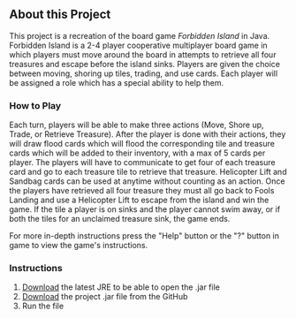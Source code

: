 ## About this Project

This project is a recreation of the board game _Forbidden Island_ in Java. Forbidden Island is a 2-4 player cooperative multiplayer board game in which players must move around the board in attempts to retrieve all four treasures and escape before the island sinks. Players are given the choice between moving, shoring up tiles, trading, and use cards. Each player will be assigned a role which has a special ability to help them.

### How to Play

Each turn, players will be able to make three actions (Move, Shore up, Trade, or Retrieve Treasure). After the player is done with their actions, they will draw flood cards which will flood the corresponding tile and treasure cards which will be added to their inventory, with a max of 5 cards per player. The players will have to communicate to get four of each treasure card and go to each treasure tile to retrieve that treasure. Helicopter Lift and Sandbag cards can be used at anytime without counting as an action. Once the players have retrieved all four treasure they must all go back to Fools Landing and use a Helicopter Lift to escape from the island and win the game. If the tile a player is on sinks and the player cannot swim away, or if both the tiles for an unclaimed treasure sink, the game ends.

For more in-depth instructions press the "Help" button or the "?" button in game to view the game's instructions.

### Instructions

1. [Download](https://www.oracle.com/java/technologies/downloads/) the latest JRE to be able to open the .jar file
2. [Download](https://github.com/nitheesh-cpu/Forbidden-Island/releases/download/Download/ForbiddenIslandFX.jar) the project .jar file from the GitHub
3. Run the file
